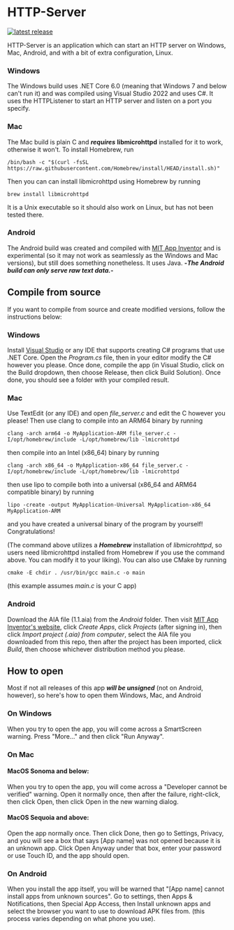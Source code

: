 # HTTP-Server
[![latest release](https://a-star100.github.io/images/http-server-release.svg)](https://github.com/A-Star100/HTTP-Server)

HTTP-Server is an application which can start an HTTP server on Windows, Mac, Android, and with a bit of extra configuration, Linux.

### Windows
The Windows build uses .NET Core 6.0 (meaning that Windows 7 and below can't run it) and was compiled using Visual Studio 2022 and uses C#. It uses the HTTPListener to start an HTTP server and listen on a port you specify.

### Mac
The Mac build is plain C and ***requires*** **libmicrohttpd** installed for it to work, otherwise it won't. 
To install Homebrew, run
```shell
/bin/bash -c "$(curl -fsSL https://raw.githubusercontent.com/Homebrew/install/HEAD/install.sh)"
```

Then you can can install libmicrohttpd using Homebrew by running
```shell 
brew install libmicrohttpd
```
It is a Unix executable so it should also work on Linux, but has not been tested there.

### Android
The Android build was created and compiled with [MIT App Inventor](https://appinventor.mit.edu) and is experimental (so it may not work as seamlessly as the Windows and Mac versions), but still does something nonetheless. It uses Java.
****-*The Android build can only serve raw text data.*-****
## Compile from source
If you want to compile from source and create modified versions, follow the instructions below:
### Windows
Install [Visual Studio](https://visualstudio.microsoft.com/thank-you-downloading-visual-studio/?sku=Community&channel=Release&version=VS2022&source=VSLandingPage&cid=2030&passive=false) or any IDE that supports creating C# programs that use .NET Core.
Open the *Program.cs* file, then in your editor modify the C# however you please. Once done, compile the app (in Visual Studio, click on the Build dropdown, then choose Release, then click Build Solution). Once done, you should see a folder with your compiled result.
### Mac
Use TextEdit (or any IDE) and open *file_server.c* and edit the C however you please!
Then use clang to compile into an ARM64 binary by running
```shell
clang -arch arm64 -o MyApplication-ARM file_server.c -I/opt/homebrew/include -L/opt/homebrew/lib -lmicrohttpd
```
then compile into an Intel (x86_64) binary by running
```shell
clang -arch x86_64 -o MyApplication-x86_64 file_server.c -I/opt/homebrew/include -L/opt/homebrew/lib -lmicrohttpd
```
then use lipo to compile both into a universal (x86_64 and ARM64 compatible binary) by running
```shell
lipo -create -output MyApplication-Universal MyApplication-x86_64 MyApplication-ARM
```
and you have created a universal binary of the program by yourself! Congratulations!

(The command above utilizes a ***Homebrew*** installation of *libmicrohttpd*, so users need libmicrohttpd installed from Homebrew if you use the command above. You can modify it to your liking).
You can also use CMake by running
```shell
cmake -E chdir . /usr/bin/gcc main.c -o main
```
(this example assumes *main.c* is your C app) 
### Android
Download the AIA file (1.1.aia) from the *Android* folder. Then visit [MIT App Inventor's website](https://appinventor.mit.edu), click *Create Apps*, click *Projects* (after signing in), then click *Import project (.aia) from computer*, select the AIA file you downloaded from this repo, then after the project has been imported, click *Build*, then choose whichever distribution method you please.

## How to open
Most if not all releases of this app _**will be unsigned**_ (not on Android, however), so here's how to open them Windows, Mac, and Android
### On Windows
When you try to open the app, you will come across a SmartScreen warning. Press "More..." and then click "Run Anyway".
### On Mac
#### MacOS Sonoma and below:
When you try to open the app, you will come across a "Developer cannot be verified" warning. Open it normally once, then after the failure, right-click, then click Open, then click Open in the new warning dialog. 
#### MacOS Sequoia and above:
Open the app normally once. Then click Done, then go to Settings, Privacy, and you will see a box that says [App name] was not opened because it is an unknown app. Click Open Anyway under that box, enter your password or use Touch ID, and the app should open.
### On Android
When you install the app itself, you will be warned that "[App name] cannot install apps from unknown sources". Go to settings, then Apps & Notifications, then Special App Access, then Install unknown apps and select the browser you want to use to download APK files from. 
(this process varies depending on what phone you use).
